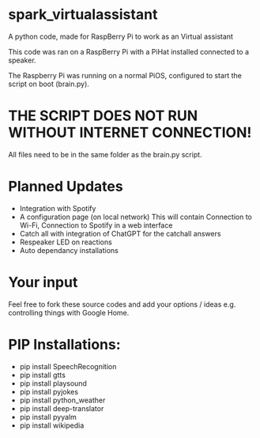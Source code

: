 # spark_virtualassistant
A python code, made for RaspBerry Pi to work as an Virtual assistant

This code was ran on a RaspBerry Pi with a PiHat installed connected to a speaker.

The Raspberry Pi was running on a normal PiOS, configured to start the script on boot (brain.py).

# THE SCRIPT DOES NOT RUN WITHOUT INTERNET CONNECTION! 

All files need to be in the same folder as the brain.py script.

# Planned Updates
- Integration with Spotify
- A configuration page (on local network)
  This will contain Connection to Wi-Fi, Connection to Spotify in a web interface
- Catch all with integration of ChatGPT for the catchall answers
- Respeaker LED on reactions
- Auto dependancy installations

# Your input

Feel free to fork these source codes and add your options / ideas e.g. controlling things with Google Home.

# PIP Installations:
-  pip install SpeechRecognition
-  pip install gtts
-  pip install playsound
-  pip install pyjokes
-  pip install python_weather
-  pip install deep-translator
-  pip install pyyalm
-  pip install wikipedia



